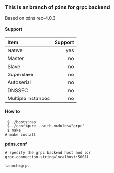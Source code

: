 ### This is an branch of pdns for grpc backend

Based on pdns rec-4.0.3

#### Support
|Item| Support |
| :-------- | --------:|
|Native | yes |
|Master| no |
|Slave| no |
|Superslave| no |
|Autoserial| no |
|DNSSEC| no |
|Multiple instances| no |

#### How to

 ```
  $ ./bootstrap
  $ ./configure --with-modules="grpc" 
  $ make
 # make install
 ```

**pdns.conf**

```
# specify the grpc backend host and por
grpc-connection-string=localhost:50051

lannch=grpc
```
